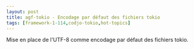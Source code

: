 ```yaml
---
layout: post
title: agf-tokio - Encodage par défaut des fichiers tokio
tags: [framework-1-114,codjo-tokio,hot-topics]
---
```

Mise en place de l'UTF-8 comme encodage par défaut des fichiers tokio.